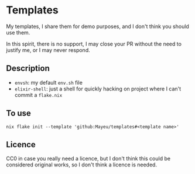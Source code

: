 # Templates

My templates, I share them for demo purposes, and I don't think you should use
them.

In this spirit, there is no support, I may close your PR without the need to
justify me, or I may never respond.

## Description

- `envsh`: my default `env.sh` file
- `elixir-shell`: just a shell for quickly hacking on project where I can't
  commit a `flake.nix`

## To use

    nix flake init --template 'github:Mayeu/templates#<template name>'

## Licence

CC0 in case you really need a licence, but I don't think this could be
considered original works, so I don't think a licence is needed.
